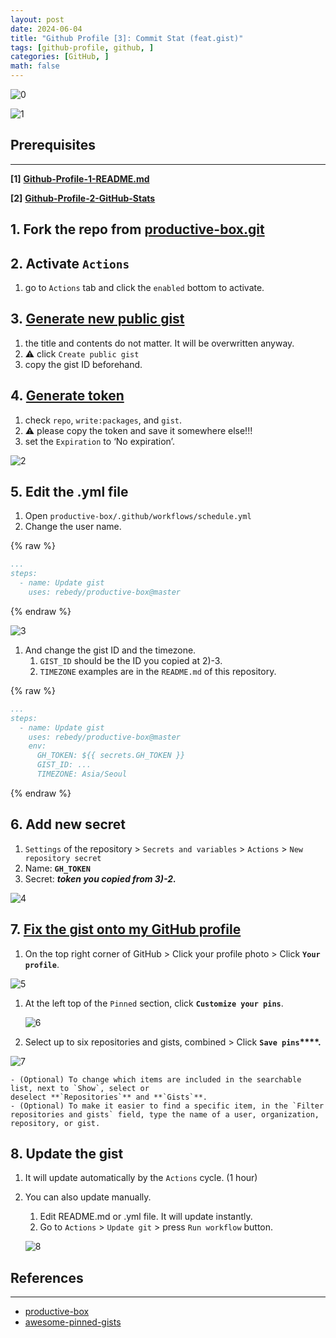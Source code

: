 ```yaml
---
layout: post
date: 2024-06-04
title: "Github Profile [3]: Commit Stat (feat.gist)"
tags: [github-profile, github, ]
categories: [GitHub, ]
math: false
---
```



       


       


       


![0](/assets/img/2024-06-04-Github-Profile-[3]:-Commit-Stat-(feat.gist).md/0.png)


![1](/assets/img/2024-06-04-Github-Profile-[3]:-Commit-Stat-(feat.gist).md/1.png)



## Prerequisites


---


**[1]** [**Github-Profile-1-README.md**](https://rebedy.github.io/posts/Github-Profile-1-README.md/)


**[2]** [**Github-Profile-2-GitHub-Stats**](https://rebedy.github.io/posts/Github-Profile-2-GitHub-Stats/)


       


       



## 1. Fork the repo from [productive-box.git](https://github.com/rebedy/productive-box.git)


       


       


       



## 2. Activate `Actions`

1. go to `Actions` tab and click the `enabled` bottom to activate.

       


       


       



## 3. [Generate new public gist](https://gist.github.com/)

1. the title and contents do not matter. It will be overwritten anyway.
2. ⚠️ click `Create public gist`
3. copy the gist ID beforehand.

       


       


       



## 4. [Generate token](https://github.com/settings/tokens/new)

1. check `repo`, `write:packages`, and `gist`.
2. ⚠️ please copy the token and save it somewhere else!!!
3. set the `Expiration` to ‘No expiration’.

![2](/assets/img/2024-06-04-Github-Profile-[3]:-Commit-Stat-(feat.gist).md/2.png)


       


       


       



## 5. Edit the .yml file 

1. Open `productive-box/.github/workflows/schedule.yml`
2. Change the user name.


{% raw %}
```yaml
...
steps:
  - name: Update gist
    uses: rebedy/productive-box@master
```
{% endraw %}



![3](/assets/img/2024-06-04-Github-Profile-[3]:-Commit-Stat-(feat.gist).md/3.png)

1. And change the gist ID and the timezone.
	1. `GIST_ID` should be the ID you copied at 2)-3.
	2. `TIMEZONE` examples are in the `README.md` of this repository.


{% raw %}
```yaml
...
steps:
  - name: Update gist
    uses: rebedy/productive-box@master
    env:
      GH_TOKEN: ${{ secrets.GH_TOKEN }}
      GIST_ID: ...
      TIMEZONE: Asia/Seoul
```
{% endraw %}



       


       


       



## 6. Add new secret

1. `Settings` of the repository > `Secrets and variables` > `Actions` > `New repository secret`
2. Name: **`GH_TOKEN`**
3. Secret: _**token you copied from 3)-2.**_

![4](/assets/img/2024-06-04-Github-Profile-[3]:-Commit-Stat-(feat.gist).md/4.png)


       


       


       



## 7. [Fix the gist onto my GitHub profile](https://docs.github.com/en/github/setting-up-and-managing-your-github-profile/pinning-items-to-your-profile)

1. On the top right corner of GitHub > Click your profile photo > Click **`Your profile`**.

![5](/assets/img/2024-06-04-Github-Profile-[3]:-Commit-Stat-(feat.gist).md/5.png)

1. At the left top of the `Pinned` section, click **`Customize your pins`**.

	![6](/assets/img/2024-06-04-Github-Profile-[3]:-Commit-Stat-(feat.gist).md/6.png)

1. Select up to six repositories and gists, combined > Click **`Save pins`****.**

![7](/assets/img/2024-06-04-Github-Profile-[3]:-Commit-Stat-(feat.gist).md/7.png)

	- (Optional) To change which items are included in the searchable list, next to `Show`, select or deselect **`Repositories`** and **`Gists`**.
	- (Optional) To make it easier to find a specific item, in the `Filter repositories and gists` field, type the name of a user, organization, repository, or gist.

       


       



## 8. Update the gist

1. It will update automatically by the `Actions` cycle. (1 hour)
2. You can also update manually.
	1. Edit README.md or .yml file. It will update instantly.
	2. Go to `Actions` > `Update git` > press `Run workflow` button.

	![8](/assets/img/2024-06-04-Github-Profile-[3]:-Commit-Stat-(feat.gist).md/8.png)


       


       


       


       


       


       



## References


---

- [productive-box](https://github.com/maxam2017/productive-box)
- [awesome-pinned-gists](https://github.com/matchai/awesome-pinned-gists)
